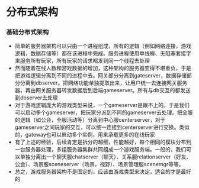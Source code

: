 # 分布式架构

### 基础分布式架构

* 简单的服务器架构可以只由一个进程组成，所有的逻辑（例如网络连接，游戏逻辑，数据存储等）都在该进程中完成。服务进程使用单线程、无阻塞套接字来服务所有玩家，所有玩家的请求都发到同一个线程去处理
* 然而随着在线人数和游戏数据的增加，这种架构的服务器变得不堪重负，于是把游戏逻辑分离到不同的进程中去。网关部分分离到gateserver，数据存储部分分离到dbserver。把网络功能单独提取出来，让用户统一去连接网关服务器，再由网关服务器转发数据后到后端gameserver。所有与db交互的都发送到dbserver去处理
* 对于游戏逻辑庞大的游戏类型来说，一个gameserver是跟不上的。于是我们可以启动多个gameserver，把玩家分派到不同的gameserver去处理。把全服的逻辑（如公会，全服活动等）分离到中心服centerserver，对于gameserver之间玩家的交互，可以统一连接到centerserver进行交换。类似的，gateway也可以启动多个实例，用来承载更多的在线玩家
* 有了上述的经验，后续肯定是拆分的越细，性能越好，每个相同的模块分布到一台服务器处理，多组服务器集群共同组成一个游戏服务端。一般的，我们可以单独分离出一个聊天服chatserver（聊天）、关系服relationserver（好友、公会）、场景服sceneserver（场景，视野）、场景管理服scenemgr等等。
* 总之，游戏服务器架构不是固定的，应该由游戏类型来决定，适合的才是最好的
